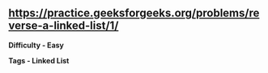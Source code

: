 ## https://practice.geeksforgeeks.org/problems/reverse-a-linked-list/1/

**Difficulty - Easy**

**Tags - Linked List**
